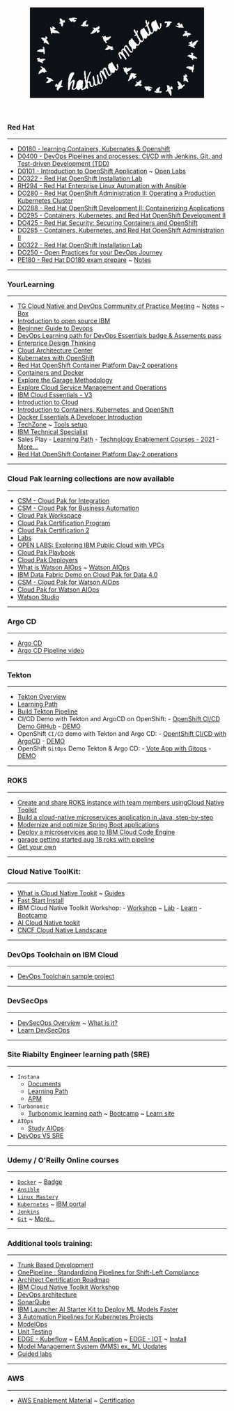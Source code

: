 <br>

<p align="center">
    <img width="400px" src="imgs/hakuna matata Devops (1) (2).jpg">
</p>

<br>

### Red Hat 
___________________________________________________________ 
- [D0180 - learning Containers, Kubernates & Openshift](https://rol.redhat.com/rol/app/courses/do180-4.5/pages/apa)
- [D0400 - DevOps Pipelines and processes: CI/CD with Jenkins, Git, and Test-driven Development (TDD)](https://rol.redhat.com/rol/app/courses/do400-4.6/)
- [D0101 - Introduction to OpenShift Application](https://rol.redhat.com/rol/app/courses/do101-4.5/pages/ch04) ~ [Open Labs](https://developer.ibm.com/openlabs/openshift)
- [DO322 - Red Hat OpenShift Installation Lab](https://rol.redhat.com/rol/app/courses/do322-4.6/pages/pr01)
- [RH294 - Red Hat Enterprise Linux Automation with Ansible](https://rol.redhat.com/rol/app/courses/rh294-8.4/pages/pr01)
- [DO280 - Red Hat OpenShift Administration II: Operating a Production Kubernetes Cluster](https://rol.redhat.com/rol/app/courses/do280-4.6/pages/ch01s02)
- [DO288 - Red Hat OpenShift Development II: Containerizing Applications](https://rol.redhat.com/rol/app/courses/do288-4.6/pages/ch01)
- [DO295 - Containers, Kubernetes, and Red Hat OpenShift Development II](https://rol.redhat.com/rol/app/courses/do295-4.5/pages/pr01)
- [DO425 - Red Hat Security: Securing Containers and OpenShift](https://rol.redhat.com/rol/app/courses/do425-3.11/pages/pr01)
- [DO285 - Containers, Kubernetes, and Red Hat OpenShift Administration II](https://rol.redhat.com/rol/app/courses/do285-4.6/pages/pr01)
- [DO322 - Red Hat OpenShift Installation Lab](https://rol.redhat.com/rol/app/courses/do322-4.6/pages/pr01)
- [DO250 - Open Practices for your DevOps Journey](https://rol.redhat.com/rol/app/courses/do250-1.0/pages/ch01)
- [PE180 - Red Hat DO180 exam prepare](https://learning.oreilly.com/videos/red-hat-certified/9780137442058/) ~ [Notes](https://github.com/Max-Jaeger/redhat-PE180-exam-tips)
___________________________________________________________ 
### YourLearning
___________________________________________________________ 
- [TG Cloud Native and DevOps Community of Practice Meeting](https://pages.github.ibm.com/TechnologyGarage/tg-cloud-native-devops-cop/) ~ [Notes](https://ibm.ent.box.com/notes/842365362813?s=32f3zs50n1q7enbpd16im4cgzcdpgw36) ~ [Box](https://ibm.ent.box.com/folder/142494459498?s=2yn0qx9lob6iev2jnwfl6o6del8gkvl5)
- [Introduction to open source IBM](https://w3.ibm.com/developer/docs/open-source/)
- [Beginner Guide to Devops](https://w3.ibm.com/w3publisher/devopsjourney)
- [DevOps Learning path for DevOps Essentials badge & Assements pass](https://yourlearning.ibm.com/activity/PLAN-2626BFDE8F8B)
- [Enterprice Design Thinking](https://www.ibm.com/design/thinking/page/badges/core-skills#Coach)
- [Cloud Architecture Center](https://www.ibm.com/cloud/architecture/playbooks/activation-tech-sellers/activation-kit-intro-tech-sellers)
- [Kubernates with OpenShift](https://www.youtube.com/watch?v=9OHM4ZavY_Y)
- [Red Hat OpenShift Container Platform Day-2 operations](https://www.ibm.com/cloud/architecture/content/course/red-hat-openshift-container-platform-day-2-ops)
- [Containers and Docker](https://www.ibm.com/cloud/architecture/content/course/containers-and-docker)
- [Explore the Garage Methodology](https://www.ibm.com/cloud/architecture/content/course/explore-garage-methodology)
- [Explore Cloud Service Management and Operations](https://www.ibm.com/cloud/architecture/content/course/explore-csmo/courseEvaluation)
- [IBM Cloud Essentials - V3](https://courses.cognitiveclass.ai/courses/course-v1:IBMDeveloperSkillsNetwork+CC0103EN+2020T4/course/)
- [Introduction to Cloud](https://courses.cognitiveclass.ai/courses/course-v1:IBMDeveloperSkillsNetwork+CC0101EN+2020T1/course/)
- [Introduction to Containers, Kubernetes, and OpenShift](https://courses.cognitiveclass.ai/courses/course-v1:IBMDeveloperSkillsNetwork+CC0201EN+2020_T2/course/)
- [Docker Essentials A Developer Introduction](https://courses.cognitiveclass.ai/courses/course-v1:IBMDeveloperSkillsNetwork+CO0101EN+v1/course/)
- [TechZone](https://techzone.ibm.com/) ~ [Tools setup](https://cloudnativetoolkit.dev/resources/workshop/setup/)
- [IBM Technical Specialist](https://w3.ibm.com/w3publisher/ibm-technical-specialist-profession/certification)
- Sales Play
        - [Learning Path](https://yourlearning.ibm.com/activity/PLAN-D5DBB51CEA0A)
        - [Technology Enablement Courses - 2021](https://ibm.seismic.com/app?ContentId=98ea143b-4f0f-4193-b38c-e529d5ed267d#/doccenter/861ea1fd-99e0-44d7-9135-85412e5c28d1/doc/%252Fdde471d851-b862-be40-96cc-861dd553acbe%252FdfNTY4NmVhOWItY2RkNS04ZWY3LTZkNzItZTQwZjczMWUyMjk1%252CPT0%253D%252CQUkgQXBwbGljYXRpb25z%252Flffb086e28-88a8-4d36-ab72-ef22e23c62e4/grid/?anchorId=55459237-e021-468c-97d1-ce0bbffd2c0a)
        - [More...](https://ibm.seismic.com/app?ContentId=e592fa15-1245-4243-86b1-40f9e21c3bc5#/doccenter/5477419a-9474-4c51-94af-b442e9169fab/doc/%252Flf663332c8-a8ae-4b65-84c2-80fdfddce711/grid/)
- [Red Hat OpenShift Container Platform Day-2 operations](https://www.ibm.com/cloud/architecture/content/course/red-hat-openshift-container-platform-day-2-ops)
___________________________________________________________ 
### Cloud Pak learning collections are now available
___________________________________________________________ 
- [CSM - Cloud Pak for Integration](https://yourlearning.ibm.com/activity/ITS-DL69805G)
- [CSM - Cloud Pak for Business Automation](https://yourlearning.ibm.com/activity/ITS-DL69804G)
- [Cloud Pak Workspace](https://dataplatform.cloud.ibm.com/home2?context=cpdaas)
- [Cloud Pak Certification Program](https://w3.ibm.com/w3publisher/cloud-paks-skills-and-certification)
- [Cloud Pak Certification 2](https://w3.ibm.com/w3publisher/garage-for-cloud/skills-certification)
- [Labs](https://developer.ibm.com/openlabs/openshift)
- [OPEN LABS: Exploring IBM Public Cloud with VPCs](https://developer.ibm.com/openlabs/vpc)
- [Cloud Pak Playbook](https://playbook.cloudpaklab.ibm.com/cp-support/)
- [Cloud Pak Deployers](https://pages.github.ibm.com/CloudPakDeployer/cloud-pak-deployer/)
- [What is Watson AIOps](https://learn.ibm.com/mod/book/view.php?id=172616&forceview=1) ~ [Watson AIOps](https://w3.ibm.com/w3publisher/tech-devops-svcmgmt/watson-aiops)
- [IBM Data Fabric Demo on Cloud Pak for Data 4.0](https://techzone.ibm.com/collection/ibm-data-fabric-demo-on-cloud-pak-for-data-4-0)
- [CSM - Cloud Pak for Watson AIOps](https://learn.ibm.com/course/view.php?id=9092)
- [Cloud Pak for Watson AIOps](https://w3.ibm.com/w3publisher/ci_expert_labs/enablement/cloud-pak-for-watson-aiops)
- [Watson Studio](https://www.ibm.com/cloud/watson-studio)
___________________________________________________________
### Argo CD
___________________________________________________________
- [Argo CD](https://github.com/argoproj/argo-cd)
- [Argo CD Pipeline video](https://www.youtube.com/playlist?list=PLHq1uqvAteVsSsrnZimHEf7NJ1MlRhQUj)
___________________________________________________________ 
### Tekton
___________________________________________________________
- [Tekton Overview](https://tekton.dev/docs/overview/ )
- [Learning Path](https://blog.sebastian-daschner.com/entries/cloud-native-ci-cd-tekton-argocd-video-course)
- [Build Tekton Pipeline](https://developer.ibm.com/tutorials/tekton-pipeline-deploy-a-mobile-app-backend-openshift-4/)
- CI/CD Demo with Tekton and ArgoCD on OpenShift:
        - [OpenShift CI/CD Demo GitHub](https://github.com/siamaksade/openshift-cicd-demo)
        - [DEMO](https://demo.openshift.com/en/latest/argocd/)
- OpenShift `CI/CD` demo with Tekton and Argo CD: 
        -  [OpentShift CI/CD with ArgoCD](https://github.com/siamaksade/openshift-cicd-demo)
        -  [DEMO](https://demo.openshift.com/en/latest/gitops-with-cicd/)
- OpenShift `GitOps` Demo Tekton & Argo CD: 
        -  [Vote App with Gitops](https://github.com/blues-man/vote-app-gitops)
        -  [DEMO](https://www.youtube.com/watch?v=l0p8tLdEgt0)
___________________________________________________________ 
### ROKS
___________________________________________________________
- [Create and share ROKS instance with team members usingCloud Native Toolkit](https://ibm.ent.box.com/v/garagetechgettingstarted/file/848670694361) 
- [Build a cloud-native microservices application in Java, step-by-step](https://developer.ibm.com/series/cloud-native-starter/)
- [Modernize and optimize Spring Boot applications](https://developer.ibm.com/articles/modernize-and-optimize-spring-boot-applications/?mhsrc=ibmsearch_a&mhq=springboot)
- [Deploy a microservices app to IBM Cloud Code Engine](https://developer.ibm.com/patterns/deploy-a-microservices-app-to-ibm-cloud-code-engine/)
- [garage getting started aug 18 roks with pipeline](https://ibm.ent.box.com/v/garagetechgettingstarted/file/848764727078)
- [Get your own](https://techzone.ibm.com/)
___________________________________________________________
### Cloud Native ToolKit:
___________________________________________________________ 
- [What is Cloud Native Tookit](https://cloudnativetoolkit.dev/overview/overview/) ~ [Guides](https://pages.github.ibm.com/cloudpakbringup/cloudpak-guides/)
- [Fast Start Install](https://cloudnativetoolkit.dev/setup/fast-start/)
- IBM Cloud Native Toolkit Workshop: 
        -  [Workshop](https://cloudnativetoolkit.dev/resources/workshop/workshop/) ~ [Lab](https://cloudnativetoolkit.dev/)
        -  [Learn](https://www.coursera.org/lecture/ibm-building-cloud-native-and-multicloud/welcome-video-qMPxk)
        -  [Bootcamp](https://w3.ibm.com/w3publisher/s1-technology-garage/onboarding/role-based-bootcamps#cloudnative)
- [AI Cloud Native tookit](https://cloudnativetoolkit.dev/resources/workshop/ai/)
- [CNCF Cloud Native Landscape](https://landscape.cncf.io/)
___________________________________________________________
### DevOps Toolchain on IBM Cloud 
___________________________________________________________
- [DevOps Toolchain sample project](https://www.youtube.com/watch?v=4iIUgTv4cYg)
___________________________________________________________ 
### DevSecOps
___________________________________________________________ 
- [DevSecOps Overview](https://ibm-gsi-ecosystem.github.io/ibm-gsi-cloudnative-journey/developer-intermediate/content-overview/) ~ [What is it?](https://www.ibm.com/cloud/learn/devops-a-complete-guide?lnk=fle#toc-what-is-de-4dfNzJn-) 
- [Learn DevSecOps](https://www.ibm.com/cloud/learn/devsecops)
___________________________________________________________ 
### Site Riabilty Engineer learning path (SRE)
___________________________________________________________ 
- `Instana` 
    - [Documents](https://www.instana.com/docs/)
    - [Learning Path](https://www.youtube.com/playlist?list=PLcNFTiyvOH3pxwNSzTaUcMWFJKmDvVMJa)
    - [APM](https://w3.ibm.com/w3publisher/instana/what-is-instana/what-is-apm)
- `Turbonomic` 
    - [Turbonomic learning path](https://ec.yourlearning.ibm.com/w3/playback/10201110) ~ [Bootcamp](https://yourlearning.ibm.com/activity/IEC-10201110) ~ [Learn site](https://www.turbonomic.com/education/)
- `AIOps`
    - [Study AIOps](https://yourlearning.ibm.com/activity/ITS-DL69808G)
- [DevOps VS SRE](https://www.youtube.com/watch?v=KCzNd3StIoU)
___________________________________________________________ 
### Udemy / O'Reilly Online courses 
___________________________________________________________ 
- [`Docker`](https://www.udemy.com/course/learn-docker/learn/lecture/7838182?start=15#overview) ~ [Badge](https://cognitiveclass.ai/badges/docker-essentials/)
- [`Ansible`](https://www.udemy.com/course/learn-ansible/learn/lecture/11035270?start=0#overview)
- [`Linux Mastery`](https://www.udemy.com/course/linux-mastery/learn/lecture/8566360?start=0#overview)
- [`Kubernetes`](https://www.udemy.com/course/learn-kubernetes/learn/lecture/9742476?start=0#overview) ~ [IBM portal](https://developer.ibm.com/openlabs/iks)
- [`Jenkins`](https://www.udemy.com/course/jenkins-from-zero-to-hero/learn/lecture/13714010?start=0#overview)
- [`Git`](https://learning.oreilly.com/videos/learn-git-in/9781789348231/) ~ [More...](https://www.atlassian.com/git/tutorials/comparing-workflows)
___________________________________________________________ 
### Additional tools training:
___________________________________________________________ 
- [Trunk Based Development](https://trunkbaseddevelopment.com/branch-for-release/)
- [OnePipeline : Standardizing Pipelines for Shift-Left Compliance](https://pages.github.ibm.com/one-pipeline/docs/#/)
- [Architect Certification Roadmap](https://w3.ibm.com/w3publisher/ibm-architect-profession/certification/roadmap)
- [IBM Cloud Native Toolkit Workshop](https://cloudnativetoolkit.dev/resources/workshop/workshop/)
- [DevOps architecture](https://www.ibm.com/cloud/architecture/architectures/devOpsArchitecture/)
- [SonarQube](https://www.youtube.com/watch?v=31igoWxauEQ)
- [IBM Launcher AI Starter Kit to Deploy ML Models Faster](https://analyticsindiamag.com/ibm-launches-ai-starter-kit-to-deploy-ml-models-faster/)
- [3 Automation Pipelines for Kubernetes Projects](https://w3.ibm.com/w3publisher/ibmsaleszone/sales-news/all-sales-blogs/a0fd5830-f479-11eb-b51e-21c756fdba84)
- [ModelOps](https://www.ibm.com/cloud/watson-studio/modelops?p1=Search&p4=43700055362921570&p5=e&gclid=CjwKCAjwjdOIBhA_EiwAHz8xmzicYbJK3Ahal_DOqZakmc6JgiADu67utYH4cDpOo5c5U9urMWYJ7hoCTb0QAvD_BwE&gclsrc=aw.ds)
- [Unit Testing](https://youtu.be/iWtxEDE1IR4)
- [EDGE - Kubeflow](https://github.ibm.com/TechnologyGarage/tg-ibm-edge-iot-cop/tree/master/edge-kubeflow) ~ [EAM Application](https://www.ibm.com/docs/en/edge-computing/4.2?topic=overview-ieam) ~ [EDGE - IOT](https://github.ibm.com/TechnologyGarage/tg-ibm-edge-iot-cop) ~ [Install](https://github.com/dcavanau/kubeflow-mnist)
- [Model Management System (MMS) ex_ ML Updates](https://github.com/dcavanau/img-MMS)
- [Guided labs](https://openliberty.io/guides/)
___________________________________________________________ 
### AWS
___________________________________________________________
- [AWS Enablement Material](https://partnercentral.awspartner.com/) ~ [Certification](https://w3.ibm.com/w3publisher/s1-technology-garage/onboarding#certification)
